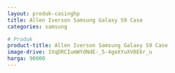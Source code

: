 ```yaml
---
layout: produk-casinghp
title: Allen Iverson Samsung Galaxy S9 Case
categories: samsung

# Produk
product-title: Allen Iverson Samsung Galaxy S9 Case
image-drive: 1VqDRCIumWYdNdE-_5-4geXYuXV8E6r_u
harga: 90000
---
```


